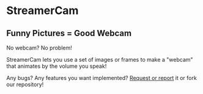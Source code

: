 # StreamerCam

## Funny Pictures = Good Webcam

No webcam? No problem!

StreamerCam lets you use a set of images or frames to make a "webcam" that animates by the volume you speak!

Any bugs? Any features you want implemented? [Request or report](https://github.com/BuzzDevDev/StreamerCam/issues) it or fork our repository!

